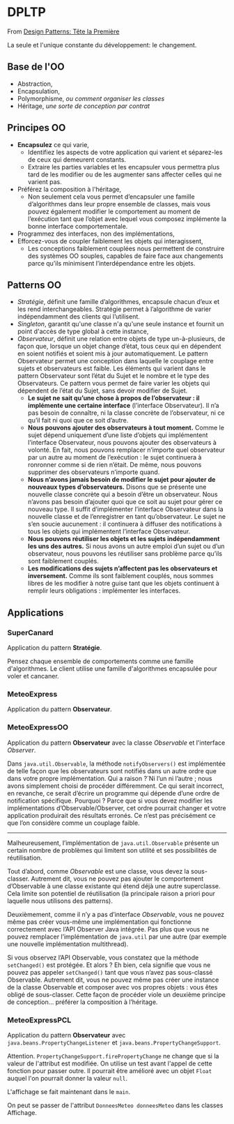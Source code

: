 # DPLTP

From [Design Patterns: Tête la Première](http://bliaudet.free.fr/IMG/pdf/DPTLP.pdf)

La seule et l'unique constante du développement: le changement.

## Base de l'OO

 - Abstraction,
 - Encapsulation,
 - Polymorphisme, _ou comment organiser les classes_
 - Héritage, _une sorte de conception par contrat_

## Principes OO

 - **Encapsulez** ce qui varie,
    - Identifiez les aspects de votre application qui varient et séparez-les de ceux qui demeurent constants. 
    - Extraire les parties variables et les encapsuler vous permettra plus tard de les modifier ou de les augmenter sans affecter celles qui ne varient pas.
 - Préférez la composition à l'héritage,
    - Non seulement cela vous permet d’encapsuler une famille d’algorithmes dans leur propre ensemble de classes, mais vous pouvez également modifier le comportement au moment de l’exécution tant que l’objet avec lequel vous composez implémente la bonne interface comportementale.
 - Programmez des interfaces, non des implémentations,
 - Efforcez-vous de coupler faiblement les objets qui interagissent,
    - Les conceptions faiblement couplées nous permettent de construire des systèmes OO souples, capables de faire face aux changements parce qu’ils minimisent l’interdépendance entre les objets.

## Patterns OO

 - _Stratégie_, définit une famille d’algorithmes, encapsule chacun d’eux et les rend interchangeables. Stratégie permet à l’algorithme de varier indépendamment des clients qui l’utilisent.
 - _Singleton_, garantit qu'une classe n'a qu'une seule instance et fournit un point d'accès de type global à cette instance,
 - _Observateur_, définit une relation entre objets de type un-à-plusieurs, de façon que, lorsque un objet change d’état, tous ceux qui en dépendent en soient notifiés et soient mis à jour automatiquement. Le pattern Observateur permet une conception dans laquelle le couplage entre sujets et observateurs est faible. Les éléments qui varient dans le pattern Observateur sont l’état du Sujet et le nombre et le type des Observateurs. Ce pattern vous permet de faire varier les objets qui dépendent de l’état du Sujet, sans devoir modifier de Sujet.
    - **Le sujet ne sait qu’une chose à propos de l’observateur : il implémente une certaine interface** (l’interface Observateur). Il n’a pas besoin de connaître, ni la classe concrète de l’observateur, ni ce qu’il fait ni quoi que ce soit d’autre. 
    - **Nous pouvons ajouter des observateurs à tout moment.** Comme le sujet dépend uniquement d’une liste d’objets qui implémentent l’interface Observateur, nous pouvons ajouter des observateurs à volonté. En fait, nous pouvons remplacer n’importe quel observateur par un autre au moment de l’exécution : le sujet continuera à ronronner comme si de rien n’était. De même, nous pouvons supprimer des observateurs n’importe quand. 
    - **Nous n’avons jamais besoin de modifier le sujet pour ajouter de nouveaux types d’observateurs.** Disons que se présente une nouvelle classe concrète qui a besoin d’être un observateur. Nous n’avons pas besoin d’ajouter quoi que ce soit au sujet pour gérer ce nouveau type. Il suffit d’implémenter l’interface Observateur dans la nouvelle classe et de l’enregistrer en tant qu’observateur. Le sujet ne s’en soucie aucunement : il continuera à diffuser des notifications à tous les objets qui implémentent l’interface Observateur.
    - **Nous pouvons réutiliser les objets et les sujets indépendamment les uns des autres.** Si nous avons un autre emploi d’un sujet ou d’un observateur, nous pouvons les réutiliser sans problème parce qu’ils sont faiblement couplés.
    - **Les modifications des sujets n’affectent pas les observateurs et inversement.** Comme ils sont faiblement couplés, nous sommes libres de les modifier à notre guise tant que les objets continuent à remplir leurs obligations : implémenter les interfaces.

## Applications

### SuperCanard

Application du pattern **Stratégie**.

Pensez chaque ensemble de comportements comme une famille d'algorithmes. Le client utilise une famille d'algorithmes encapsulée pour voler et cancaner.

### MeteoExpress

Application du pattern **Observateur**.

### MeteoExpressOO

Application du pattern **Observateur** avec la classe _Observable_ et l'interface _Observer_.

Dans `java.util.Observable`, la méthode `notifyObservers()` est implémentée de telle façon que les observateurs sont notifiés dans un autre ordre que dans votre propre implémentation. Qui a raison ?`Ni l’un ni l’autre ; nous avons simplement choisi de procéder différemment. Ce qui serait incorrect, en revanche, ce serait d’écrire un programme qui dépende d’une ordre de notification spécifique. Pourquoi ? Parce que si vous devez modifier les implémentations d’Observable/Observer, cet ordre pourrait changer et votre application produirait des résultats erronés. Ce n’est pas précisément ce que l’on considère comme un couplage faible.

---

Malheureusement, l’implémentation de `java.util.Observable` présente un certain nombre de problèmes qui limitent son utilité et ses possibilités de réutilisation.

Tout d’abord, comme _Observable_ est une classe, vous devez la sous-classer. Autrement dit, vous ne pouvez pas ajouter le comportement d’Observable à une classe existante qui étend déjà une autre superclasse. Cela limite son potentiel de réutilisation (la principale raison a priori pour laquelle nous utilisons des patterns).

Deuxièmement, comme il n’y a pas d’interface _Observable_, vous ne pouvez même pas créer vous-même une implémentation qui fonctionne correctement avec l’API Observer Java intégrée. Pas plus que vous ne pouvez remplacer l’implémentation de `java.util` par une autre (par exemple une nouvelle implémentation multithread).

Si vous observez l’API Observable, vous constatez que la méthode `setChanged()` est protégée. Et alors ? Eh bien, cela signifie que vous ne pouvez pas appeler `setChanged()` tant que vous n’avez pas sous-classé Observable. Autrement dit, vous ne pouvez même pas créer une instance de la classe Observable et composer avec vos propres objets : vous êtes obligé de sous-classer. Cette façon de procéder viole un deuxième principe de conception... préférer la composition à l’héritage.

### MeteoExpressPCL

Application du pattern **Observateur** avec `java.beans.PropertyChangeListener` et `java.beans.PropertyChangeSupport`.

Attention. `PropertyChangeSupport.firePropertyChange` ne change que si la valeur de l'attribut est modifiée. On utilise un test avant l'appel de cette fonction pour passer outre. Il pourrait être amélioré avec un objet `Float` auquel l'on pourrait donner la valeur `null`.

L'affichage se fait maintenant dans le `main`.

On peut se passer de l'attribut `DonneesMeteo donneesMeteo` dans les classes Affichage.